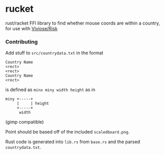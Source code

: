 # rucket

rust/racket FFI library to find whether mouse coords are within a country, for use with [Viviose/Risk](https://github.com/Viviose/Risk)


### Contributing

Add stuff to ```src/countrydata.txt``` in the format
```
Country Name
<rect>
<rect>
Country Name
<rect>
```

<rect> is defined as ```minx miny width height``` as in
``` minx  
miny +-----+
     |     | height
     +-----+
      width
```
(gimp compatible)

Point should be based off of the included ```scaledboard.png```.

Rust code is generated into ```lib.rs``` from ```base.rs``` and the parsed ```countrydata.txt```.
